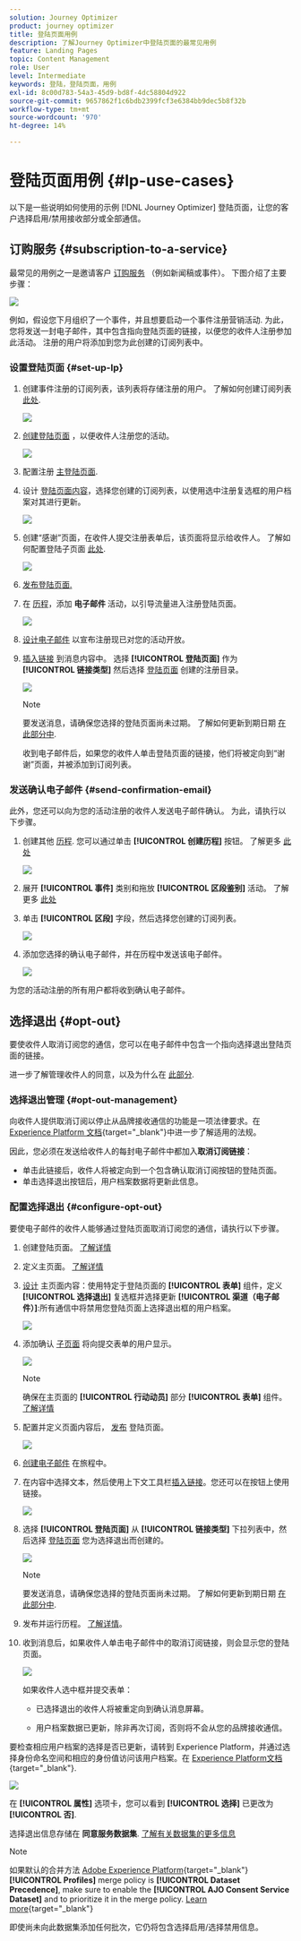 ```yaml
---
solution: Journey Optimizer
product: journey optimizer
title: 登陆页面用例
description: 了解Journey Optimizer中登陆页面的最常见用例
feature: Landing Pages
topic: Content Management
role: User
level: Intermediate
keywords: 登陆，登陆页面，用例
exl-id: 8c00d783-54a3-45d9-bd8f-4dc58804d922
source-git-commit: 9657862f1c6bdb2399fcf3e6384bb9dec5b8f32b
workflow-type: tm+mt
source-wordcount: '970'
ht-degree: 14%

---
```


# 登陆页面用例 {#lp-use-cases}

以下是一些说明如何使用的示例 [!DNL Journey Optimizer] 登陆页面，让您的客户选择启用/禁用接收部分或全部通信。

## 订购服务 {#subscription-to-a-service}

最常见的用例之一是邀请客户 [订购服务](subscription-list.md) （例如新闻稿或事件）。 下图介绍了主要步骤：

![](assets/lp_subscription-uc.png)

例如，假设您下月组织了一个事件，并且想要启动一个事件注册营销活动<!--to keep your customers that are interested updated on that event-->. 为此，您将发送一封电子邮件，其中包含指向登陆页面的链接，以便您的收件人注册参加此活动。 注册的用户将添加到您为此创建的订阅列表中。

### 设置登陆页面 {#set-up-lp}

1. 创建事件注册的订阅列表，该列表将存储注册的用户。 了解如何创建订阅列表 [此处](subscription-list.md#define-subscription-list).

   ![](assets/lp_subscription-uc-list.png)

1. [创建登陆页面](create-lp.md) ，以便收件人注册您的活动。

   ![](assets/lp_create-lp-details.png)

1. 配置注册 [主登陆页面](create-lp.md#configure-primary-page).

1. 设计 [登陆页面内容](design-lp.md)，选择您创建的订阅列表，以使用选中注册复选框的用户档案对其进行更新。

   ![](assets/lp_subscription-uc-lp-list.png)

1. 创建“感谢”页面，在收件人提交注册表单后，该页面将显示给收件人。 了解如何配置登陆子页面 [此处](create-lp.md#configure-subpages).

   ![](assets/lp_subscription-uc-thanks.png)

1. [发布登陆页面.](create-lp.md#publish)

1. 在 [历程](../building-journeys/journey.md)，添加 **电子邮件** 活动，以引导流量进入注册登陆页面。

   ![](assets/lp_subscription-uc-journey.png)

1. [设计电子邮件](../email/get-started-email-design.md) 以宣布注册现已对您的活动开放。

1. [插入链接](../email/message-tracking.md#insert-links) 到消息内容中。 选择 **[!UICONTROL 登陆页面]** 作为 **[!UICONTROL 链接类型]** 然后选择 [登陆页面](create-lp.md#configure-primary-page) 创建的注册目录。

   ![](assets/lp_subscription-uc-link.png)

   >[!NOTE]
   >
   >要发送消息，请确保您选择的登陆页面尚未过期。 了解如何更新到期日期 [在此部分中](create-lp.md#configure-primary-page).

   收到电子邮件后，如果您的收件人单击登陆页面的链接，他们将被定向到“谢谢”页面，并被添加到订阅列表。

### 发送确认电子邮件 {#send-confirmation-email}

此外，您还可以向为您的活动注册的收件人发送电子邮件确认。 为此，请执行以下步骤。

1. 创建其他 [历程](../building-journeys/journey.md). 您可以通过单击 **[!UICONTROL 创建历程]** 按钮。 了解更多 [此处](create-lp.md#configure-primary-page)

   ![](assets/lp_subscription-uc-create-journey.png)

1. 展开 **[!UICONTROL 事件]** 类别和拖放 **[!UICONTROL 区段鉴别]** 活动。 了解更多 [此处](../building-journeys/segment-qualification-events.md)

1. 单击 **[!UICONTROL 区段]** 字段，然后选择您创建的订阅列表。

   ![](assets/lp_subscription-uc-confirm-journey.png)

1. 添加您选择的确认电子邮件，并在历程中发送该电子邮件。

   ![](assets/lp_subscription-uc-confirm-email.png)

为您的活动注册的所有用户都将收到确认电子邮件。

<!--The event registration's subscription list tracks the profiles who registered and you can send them targeted event updates.-->

## 选择退出 {#opt-out}

要使收件人取消订阅您的通信，您可以在电子邮件中包含一个指向选择退出登陆页面的链接。

进一步了解管理收件人的同意，以及为什么在 [此部分](../privacy/opt-out.md).

### 选择退出管理 {#opt-out-management}

向收件人提供取消订阅以停止从品牌接收通信的功能是一项法律要求。在 [Experience Platform 文档](https://experienceleague.adobe.com/docs/experience-platform/privacy/regulations/overview.html?lang=zh-Hans#regulations){target="_blank"}中进一步了解适用的法规。

因此，您必须在发送给收件人的每封电子邮件中都加入&#x200B;**取消订阅链接**：

* 单击此链接后，收件人将被定向到一个包含确认取消订阅按钮的登陆页面。
* 单击选择退出按钮后，用户档案数据将更新此信息。

### 配置选择退出 {#configure-opt-out}

要使电子邮件的收件人能够通过登陆页面取消订阅您的通信，请执行以下步骤。

1. 创建登陆页面。 [了解详情](create-lp.md)

1. 定义主页面。 [了解详情](create-lp.md#configure-primary-page)

1. [设计](design-lp.md) 主页面内容：使用特定于登陆页面的 **[!UICONTROL 表单]** 组件，定义 **[!UICONTROL 选择退出]** 复选框并选择更新 **[!UICONTROL 渠道（电子邮件）]**:所有通信中将禁用您登陆页面上选择退出框的用户档案。

   ![](assets/lp_opt-out-primary-lp.png)

   <!--You can also build your own landing page and host it on the third-party system of your choice.-->

1. 添加确认 [子页面](create-lp.md#configure-subpages) 将向提交表单的用户显示。

   ![](assets/lp_opt-out-subpage.png)

   >[!NOTE]
   >
   >确保在主页面的 **[!UICONTROL 行动动员]** 部分 **[!UICONTROL 表单]** 组件。 [了解详情](design-lp.md)

1. 配置并定义页面内容后， [发布](create-lp.md#publish) 登陆页面。

   ![](assets/lp_opt-out-publish.png)

1. [创建电子邮件](../email/get-started-email-design.md) 在旅程中。

1. 在内容中选择文本，然后使用上下文工具栏[插入链接](../email/message-tracking.md#insert-links)。您还可以在按钮上使用链接。

   ![](assets/lp_opt-out-insert-link.png)

1. 选择 **[!UICONTROL 登陆页面]** 从 **[!UICONTROL 链接类型]** 下拉列表中，然后选择 [登陆页面](create-lp.md#configure-primary-page) 您为选择退出而创建的。

   ![](assets/lp_opt-out-landing-page.png)

   >[!NOTE]
   >
   >要发送消息，请确保您选择的登陆页面尚未过期。 了解如何更新到期日期 [在此部分中](create-lp.md#configure-primary-page).

1. 发布并运行历程。 [了解详情](../building-journeys/journey.md)。

1. 收到消息后，如果收件人单击电子邮件中的取消订阅链接，则会显示您的登陆页面。

   ![](assets/lp_opt-out-submit-form.png)

   如果收件人选中框并提交表单：

   * 已选择退出的收件人将被重定向到确认消息屏幕。

   * 用户档案数据已更新，除非再次订阅，否则将不会从您的品牌接收通信。

要检查相应用户档案的选择是否已更新，请转到 Experience Platform，并通过选择身份命名空间和相应的身份值访问该用户档案。在 [Experience Platform文档](https://experienceleague.adobe.com/docs/experience-platform/profile/ui/user-guide.html?lang=zh-Hans#getting-started){target="_blank"}.

![](assets/lp_opt-out-profile-choice.png)

在 **[!UICONTROL 属性]** 选项卡，您可以看到 **[!UICONTROL 选择]** 已更改为 **[!UICONTROL 否]**.

选择退出信息存储在 **同意服务数据集**. [了解有关数据集的更多信息](../data/get-started-datasets.md)

>[!NOTE]
>
>如果默认的合并方法 [Adobe Experience Platform](https://experienceleague.adobe.com/docs/experience-platform/profile/home.html?lang=zh-Hans){target="_blank"} **[!UICONTROL Profiles]** merge policy is **[!UICONTROL Dataset Precedence]**, make sure to enable the **[!UICONTROL AJO Consent Service Dataset]** and to prioritize it in the merge policy. [Learn more](https://experienceleague.adobe.com/docs/experience-platform/profile/merge-policies/ui-guide.html#dataset-precedence-profile){target="_blank"}
>
>即使尚未向此数据集添加任何批次，它仍将包含选择启用/选择禁用信息。


<!--

### Other ways to opt out

You can also enable your recipients to unsubscribe whithout using landing pages.

* **One-click opt-out**

    You can add a one-click opt-out link into your email content. This will enable your recipients to quickly unsubscribe from your communications, without being redirected to a landing page where they need to confirm opting out. [Learn more](../privacy/opt-out.md#one-click-opt-out-link)

* **Unsubscribe link in header**

    If the recipients' email client supports displaying an unsubscribe link in the email header, emails sent with [!DNL Journey Optimizer] automatically include this link. [Learn more](../privacy/opt-out.md#unsubscribe-header)

////////


## Leverage landing page submission event {#leverage-lp-event}

You can use information that was submitted on a landing page to send communications to your customers. For example, if a user subscribes to a given subscription list, you can leverage that information to send an email recommending other subscription lists to that user.

To do this, you need to create an event containing the landing page submission information and use it in a journey. Follow the steps below.

1. Go to **[!UICONTROL Administration]** > **[!UICONTROL Configurations]**, and in the **[!UICONTROL Events]** section, select **[!UICONTROL Manage]**.

    ![](assets/lp_subscription-uc-configurations.png)

1. The list of events displays. Select **[!UICONTROL Create Event]**.

    ![](assets/lp_subscription-uc-create-event.png)

1. The event configuration pane opens on the right side of the screen. Configure a rule-based unitary event. [Learn more](../event/about-creating.md)

1. Define the schema: select **[!UICONTROL AJO Email Tracking Experience Event Schema v.1]** (available by default in [!DNL Journey Optimizer]).

    ![](assets/lp_subscription-uc-event-schema.png)

1. In the **[!UICONTROL Fields]** section, select the following elements:

    * **[!UICONTROL _experience]** > **[!UICONTROL customerJourneyManagement]** > **[!UICONTROL messageInteraction]** > **[!UICONTROL Interaction Type]**
    
    * **[!UICONTROL _experience]** > **[!UICONTROL customerJourneyManagement]** > **[!UICONTROL messageInteraction]** > **[!UICONTROL Landing Page Details]** > **[!UICONTROL Landing Page ID]**

    ![](assets/lp_subscription-uc-event-fields.png)

1. Click inside the **[!UICONTROL Event ID condition]** field. Using the simple expression editor, define the condition for the **[!UICONTROL Interaction Type]** and **[!UICONTROL Landing Page ID]** fields. This will be used by the system to identify the events that will trigger your journey.

    ![](assets/lp_subscription-uc-event-id-condition.png)

    >[!NOTE]
    >
    >To find the landing page ID, you can insert the landing page as a link into an email and select the source code from the contextual toolbar to display the landing page information.
    >
    >![](assets/lp_subscription-uc-lp-id.png)

1. Save your changes.

1. Create a [journey](../building-journeys/journey.md). You can do it directly from the landing page by clicking the **[!UICONTROL Create journey]** button. Learn more [here](create-lp.md#configure-primary-page)

    ![](assets/lp_subscription-uc-event-create-journey.png)

1. In the journey, unfold the **[!UICONTROL Events]** category and drop the event that you created into the canvas. Learn more [here](../building-journeys/segment-qualification-events.md)

    ![](assets/lp_subscription-uc-journey-event.png)

1. Unfold the **[!UICONTROL Actions]** category and drop an email action into the canvas.

    ![](assets/lp_subscription-uc-journey-email.png)

///How do you use the information from the event to send an email to the users? -->
